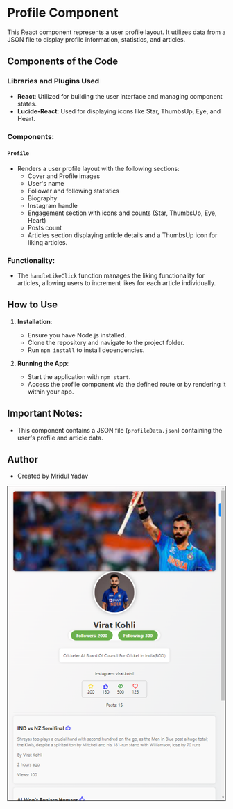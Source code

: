 # Profile Component

This React component represents a user profile layout. It utilizes data from a JSON file to display profile information, statistics, and articles.

## Components of the Code

### Libraries and Plugins Used

- **React**: Utilized for building the user interface and managing component states.
- **Lucide-React**: Used for displaying icons like Star, ThumbsUp, Eye, and Heart.

### Components:

#### `Profile`

- Renders a user profile layout with the following sections:
  - Cover and Profile images
  - User's name
  - Follower and following statistics
  - Biography
  - Instagram handle
  - Engagement section with icons and counts (Star, ThumbsUp, Eye, Heart)
  - Posts count
  - Articles section displaying article details and a ThumbsUp icon for liking articles.

### Functionality:

- The `handleLikeClick` function manages the liking functionality for articles, allowing users to increment likes for each article individually.

## How to Use

1. **Installation**:
   - Ensure you have Node.js installed.
   - Clone the repository and navigate to the project folder.
   - Run `npm install` to install dependencies.

2. **Running the App**:
   - Start the application with `npm start`.
   - Access the profile component via the defined route or by rendering it within your app.

## Important Notes:

- This component contains a JSON file (`profileData.json`) containing the user's profile and article data.

## Author

- Created by Mridul Yadav

![Alt Text](./src/components/Example.png)